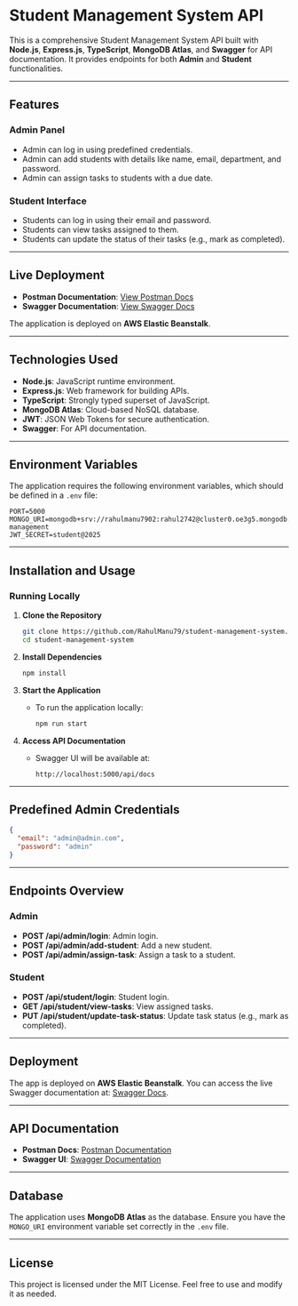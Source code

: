 
# **Student Management System API**

This is a comprehensive Student Management System API built with **Node.js**, **Express.js**, **TypeScript**, **MongoDB Atlas**, and **Swagger** for API documentation. It provides endpoints for both **Admin** and **Student** functionalities.

---

## **Features**

### **Admin Panel**

- Admin can log in using predefined credentials.
- Admin can add students with details like name, email, department, and password.
- Admin can assign tasks to students with a due date.

### **Student Interface**

- Students can log in using their email and password.
- Students can view tasks assigned to them.
- Students can update the status of their tasks (e.g., mark as completed).

---

## **Live Deployment**

- **Postman Documentation**: [View Postman Docs](https://documenter.getpostman.com/view/25097669/2sAYQdjVkL)
- **Swagger Documentation**: [View Swagger Docs](http://apistutentsportal-env-1.eba-j6ensyag.ap-south-1.elasticbeanstalk.com/api/docs/#/)

The application is deployed on **AWS Elastic Beanstalk**.

---

## **Technologies Used**

- **Node.js**: JavaScript runtime environment.
- **Express.js**: Web framework for building APIs.
- **TypeScript**: Strongly typed superset of JavaScript.
- **MongoDB Atlas**: Cloud-based NoSQL database.
- **JWT**: JSON Web Tokens for secure authentication.
- **Swagger**: For API documentation.

---

## **Environment Variables**

The application requires the following environment variables, which should be defined in a `.env` file:

```env
PORT=5000
MONGO_URI=mongodb+srv://rahulmanu7902:rahul2742@cluster0.oe3g5.mongodb.net/student-management
JWT_SECRET=student@2025
```

---

## **Installation and Usage**

### **Running Locally**

1. **Clone the Repository**

   ```bash
   git clone https://github.com/RahulManu79/student-management-system.git
   cd student-management-system
   ```

2. **Install Dependencies**

   ```bash
   npm install
   ```

3. **Start the Application**
   - To run the application locally:

     ```bash
     npm run start
     ```

4. **Access API Documentation**
   - Swagger UI will be available at:

     ```
     http://localhost:5000/api/docs
     ```

---

## **Predefined Admin Credentials**

```json
{
  "email": "admin@admin.com",
  "password": "admin"
}
```

---

## **Endpoints Overview**

### **Admin**

- **POST /api/admin/login**: Admin login.
- **POST /api/admin/add-student**: Add a new student.
- **POST /api/admin/assign-task**: Assign a task to a student.

### **Student**

- **POST /api/student/login**: Student login.
- **GET /api/student/view-tasks**: View assigned tasks.
- **PUT /api/student/update-task-status**: Update task status (e.g., mark as completed).

---

## **Deployment**

The app is deployed on **AWS Elastic Beanstalk**. You can access the live Swagger documentation at:
[Swagger Docs](http://apistutentsportal-env-1.eba-j6ensyag.ap-south-1.elasticbeanstalk.com/api/docs/#/).

---

## **API Documentation**

- **Postman Docs**: [Postman Documentation](https://documenter.getpostman.com/view/25097669/2sAYQdjVkL)
- **Swagger UI**: [Swagger Documentation](http://apistutentsportal-env-1.eba-j6ensyag.ap-south-1.elasticbeanstalk.com/api/docs/#/)

---

## **Database**

The application uses **MongoDB Atlas** as the database. Ensure you have the `MONGO_URI` environment variable set correctly in the `.env` file.

---

## **License**

This project is licensed under the MIT License. Feel free to use and modify it as needed.
